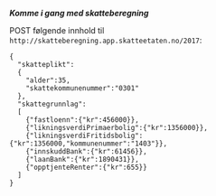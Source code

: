 ***Komme i gang med skatteberegning***

POST følgende innhold til ```http://skatteberegning.app.skatteetaten.no/2017```:

```
{
  "skatteplikt":
  {
    "alder":35,
    "skattekommunenummer":"0301"
  },
  "skattegrunnlag":
  [
    {"fastloenn":{"kr":456000}},
    {"likningsverdiPrimaerbolig":{"kr":1356000}},
    {"likningsverdiFritidsbolig":{"kr":1356000,"kommunenummer":"1403"}},
    {"innskuddBank":{"kr":61456}},
    {"laanBank":{"kr":1890431}},
    {"opptjenteRenter":{"kr":655}}
  ]
}
```
